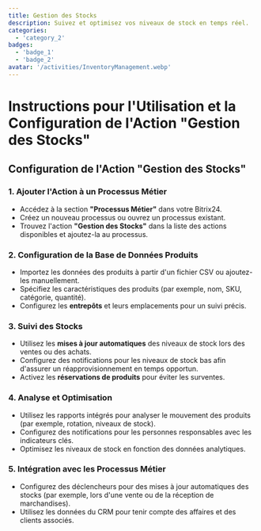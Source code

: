```yaml
---
title: Gestion des Stocks
description: Suivez et optimisez vos niveaux de stock en temps réel.
categories: 
  - 'category_2'
badges: 
  - 'badge_1'
  - 'badge_2'
avatar: '/activities/InventoryManagement.webp'
---
```

# Instructions pour l'Utilisation et la Configuration de l'Action "Gestion des Stocks"

## **Configuration de l'Action "Gestion des Stocks"**

### 1. Ajouter l'Action à un Processus Métier
- Accédez à la section **"Processus Métier"** dans votre Bitrix24.
- Créez un nouveau processus ou ouvrez un processus existant.
- Trouvez l'action **"Gestion des Stocks"** dans la liste des actions disponibles et ajoutez-la au processus.

### 2. Configuration de la Base de Données Produits
- Importez les données des produits à partir d'un fichier CSV ou ajoutez-les manuellement.
- Spécifiez les caractéristiques des produits (par exemple, nom, SKU, catégorie, quantité).
- Configurez les **entrepôts** et leurs emplacements pour un suivi précis.

### 3. Suivi des Stocks
- Utilisez les **mises à jour automatiques** des niveaux de stock lors des ventes ou des achats.
- Configurez des notifications pour les niveaux de stock bas afin d'assurer un réapprovisionnement en temps opportun.
- Activez les **réservations de produits** pour éviter les surventes.

### 4. Analyse et Optimisation
- Utilisez les rapports intégrés pour analyser le mouvement des produits (par exemple, rotation, niveaux de stock).
- Configurez des notifications pour les personnes responsables avec les indicateurs clés.
- Optimisez les niveaux de stock en fonction des données analytiques.

### 5. Intégration avec les Processus Métier
- Configurez des déclencheurs pour des mises à jour automatiques des stocks (par exemple, lors d'une vente ou de la réception de marchandises).
- Utilisez les données du CRM pour tenir compte des affaires et des clients associés.